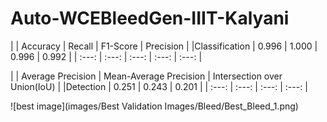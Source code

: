 # Auto-WCEBleedGen-IIIT-Kalyani
|                | Accuracy | Recall | F1-Score | Precision  |
|Classification  | 0.996    | 1.000  | 0.996    | 0.992      |
| :---:          | :---:    | :---:  | :---:    | :---:      |

|                | Average Precision | Mean-Average Precision | Intersection over Union(IoU) |
|Detection       | 0.251             | 0.243                  | 0.201                        |
| :---:          | :---:             | :---:                  | :---:                        |


![best image](images/Best Validation Images/Bleed/Best_Bleed_1.png) 

